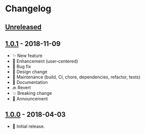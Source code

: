# Changelog

## [Unreleased]

## [1.0.1] - 2018-11-09

- :sparkles: New feature
- :rocket: Enhancement (user-centered)
- :bug: Bug fix
- :gem: Design change
- :hammer: Maintenance (build, CI, chore, dependencies, refactor, tests)
- :book: Documentation
- :back: Revert
- :boom: Breaking change
- :tada: Announcement

## [1.0.0] - 2018-04-03

- :tada: Initial release.

[Unreleased]: https://github.com/darekkay/PROJECT/compare/v1.0.1...HEAD
[1.0.1]: https://github.com/darekkay/PROJECT/compare/v1.0.0...v1.0.1
[1.0.0]: https://github.com/darekkay/PROJECT/compare/tag/v1.0.0
